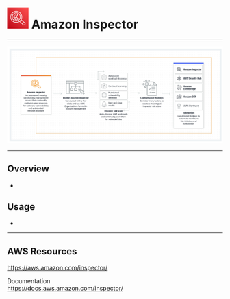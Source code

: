 # <img src="../../images/InspectorLogo.png" alt="Inspector" style="height: 50px; width:50px;"/>  Amazon Inspector
---  

![Inspector Diagram](../../images/InspectorDiagram.png)

---  
## Overview  
- 

## Usage  
- 


<!-- ---   -->
<!-- ## Example  -->

<!-- ![Image](../../images/ImageName.jpg) -->

---  
## AWS Resources  

https://aws.amazon.com/inspector/

Documentation  
https://docs.aws.amazon.com/inspector/